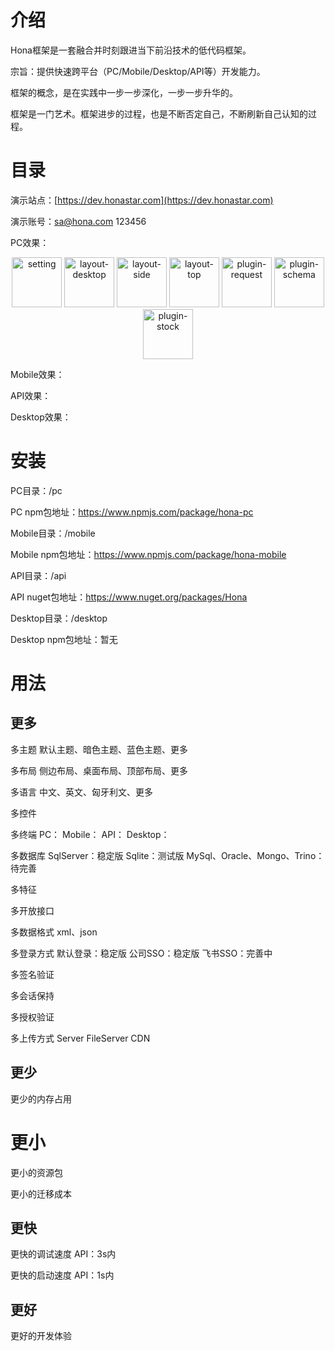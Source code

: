 # 介绍

Hona框架是一套融合并时刻跟进当下前沿技术的低代码框架。

宗旨：提供快速跨平台（PC/Mobile/Desktop/API等）开发能力。

框架的概念，是在实践中一步一步深化，一步一步升华的。

框架是一门艺术。框架进步的过程，也是不断否定自己，不断刷新自己认知的过程。

# 目录

演示站点：[https://dev.honastar.com](https://dev.honastar.com)

演示账号：sa@hona.com 123456

PC效果：
<div style="text-align: center;">
  <img alt="setting" src="https://tool-dev.honastar.com/demo/setting.png?v=1" height="80"/>
  <img alt="layout-desktop" src="https://tool-dev.honastar.com/demo/layout-desktop.png?v=1" height="80"/>
  <img alt="layout-side" src="https://tool-dev.honastar.com/demo/layout-side.png?v=1" height="80"/>
  <img alt="layout-top" src="https://tool-dev.honastar.com/demo/layout-top.png?v=1" height="80"/>
  <img alt="plugin-request" src="https://tool-dev.honastar.com/demo/plugin-request.png?v=1" height="80"/>
  <img alt="plugin-schema" src="https://tool-dev.honastar.com/demo/plugin-schema.png?v=1" height="80"/>
  <img alt="plugin-stock" src="https://tool-dev.honastar.com/demo/plugin-stock.png?v=1" height="80"/>
</div>

Mobile效果：
<div style="text-align: center;">
</div>

API效果：
<div style="text-align: center;">
</div>

Desktop效果：
<div style="text-align: center;">
</div>

# 安装

PC目录：/pc

PC npm包地址：https://www.npmjs.com/package/hona-pc

Mobile目录：/mobile

Mobile npm包地址：https://www.npmjs.com/package/hona-mobile

API目录：/api

API nuget包地址：https://www.nuget.org/packages/Hona

Desktop目录：/desktop

Desktop npm包地址：暂无

# 用法

## 更多

多主题
默认主题、暗色主题、蓝色主题、更多

多布局
侧边布局、桌面布局、顶部布局、更多

多语言
中文、英文、匈牙利文、更多

多控件

多终端
PC：
Mobile：
API：
Desktop：

多数据库
SqlServer：稳定版
Sqlite：测试版
MySql、Oracle、Mongo、Trino：待完善

多特征

多开放接口

多数据格式
xml、json

多登录方式
默认登录：稳定版
公司SSO：稳定版
飞书SSO：完善中

多签名验证

多会话保持

多授权验证

多上传方式
Server
FileServer
CDN

## 更少

更少的内存占用

# 更小

更小的资源包

更小的迁移成本

## 更快

更快的调试速度
API：3s内

更快的启动速度
API：1s内

## 更好

更好的开发体验